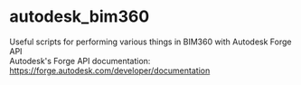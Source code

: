 # autodesk_bim360
Useful scripts for performing various things in BIM360 with Autodesk Forge API  
Autodesk's Forge API documentation: https://forge.autodesk.com/developer/documentation
